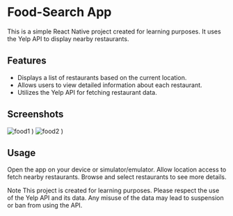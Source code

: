 # Food-Search App

This is a simple React Native project created for learning purposes. It uses the Yelp API to display nearby restaurants.

## Features
- Displays a list of restaurants based on the current location.
- Allows users to view detailed information about each restaurant.
- Utilizes the Yelp API for fetching restaurant data.

## Screenshots
![food1](https://github.com/user-attachments/assets/7b4af572-af83-43d2-94d9-21faa8a05014)
)
![food2](https://github.com/user-attachments/assets/71e528a8-cd1e-419b-b0da-f6cf5ba48be9)
)

## Usage
Open the app on your device or simulator/emulator.
Allow location access to fetch nearby restaurants.
Browse and select restaurants to see more details.

Note
This project is created for learning purposes. Please respect the use of the Yelp API and its data. Any misuse of the data may lead to suspension or ban from using the API.
